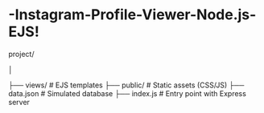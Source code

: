 # -Instagram-Profile-Viewer-Node.js-EJS!


project/

│

├── views/           # EJS templates
├── public/          # Static assets (CSS/JS)
├── data.json        # Simulated database
├── index.js         # Entry point with Express server
